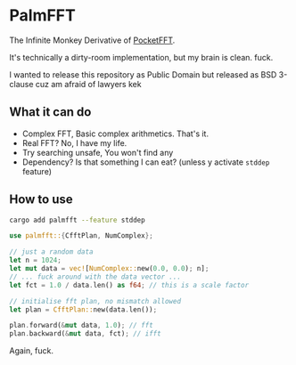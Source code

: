 # PalmFFT

The Infinite Monkey Derivative of [PocketFFT](https://gitlab.mpcdf.mpg.de/mtr/pocketfft).

It's technically a dirty-room implementation, but my brain is clean. fuck.

I wanted to release this repository as Public Domain but released as BSD 3-clause cuz am afraid of lawyers kek

## What it can do

- Complex FFT, Basic complex arithmetics. That's it.
- Real FFT? No, I have my life.
- Try searching unsafe, You won't find any
- Dependency? Is that something I can eat? (unless y activate `stddep` feature)

## How to use

```sh
cargo add palmfft --feature stddep
```

```rust
use palmfft::{CfftPlan, NumComplex};

// just a random data
let n = 1024;
let mut data = vec![NumComplex::new(0.0, 0.0); n];
// ... fuck around with the data vector ...
let fct = 1.0 / data.len() as f64; // this is a scale factor

// initialise fft plan, no mismatch allowed
let plan = CfftPlan::new(data.len());

plan.forward(&mut data, 1.0); // fft
plan.backward(&mut data, fct); // ifft
```

Again, fuck.